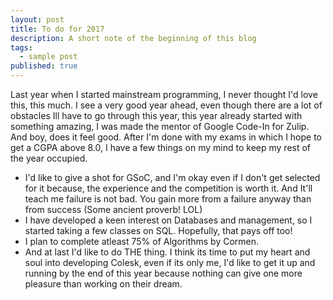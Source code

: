 ```yaml
---
layout: post
title: To do for 2017
description: A short note of the beginning of this blog
tags:
  - sample post
published: true
---
```


Last year when I started mainstream programming, I never thought I'd love this, this much. I see a very good year ahead, even though there are a lot of obstacles Ill have to go through this year, this year already started with something amazing, I was made the mentor of Google Code-In for Zulip. And boy, does it feel good. After I'm done with my exams in which I hope to get a CGPA above 8.0, I have a few things on my mind to keep my rest of the year occupied. 

* I'd like to give a shot for GSoC, and I'm okay even if I don't get selected for it because, the experience and the competition is worth it. And It'll teach me failure is not bad. You gain more from a failure anyway than from success (Some ancient proverb! LOL)
* I have developed a keen interest on Databases and management, so I started taking a few classes on SQL. Hopefully, that pays off too!
* I plan to complete atleast 75% of Algorithms by Cormen.
* And at last I'd like to do THE thing. I think its time to put my heart and soul into developing Colesk, even if its only me, I'd like to get it up and running by the end of this year because nothing can give one more pleasure than working on their dream.
